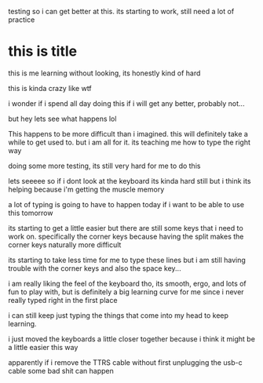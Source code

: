testing so i can get better at this.
its starting to work, still need a lot of practice

# this is title

this is me learning without looking, its honestly kind of hard

this is kinda crazy like wtf

i wonder if i spend all day doing this if i will get any better, probably not...

but hey lets see what happens lol

This happens to be more difficult than i imagined. this will definitely take a while to get used to. but i am all for it. its teaching me how to type the right way


doing some more testing, its still very hard for me to do this

lets seeeee so if i dont look at the keyboard its kinda hard still but i think its helping because i'm getting the muscle memory

a lot of typing is going to have to happen today if i want to be able to use this tomorrow

its starting to get a little easier but there are still some keys that i need to work on. specifically the corner keys because having the split makes the corner keys naturally more difficult

its starting to take less time for me to type these lines but i am still having trouble with the corner keys and also the space key...

i am really liking the feel of the keyboard tho, its smooth, ergo, and lots of fun to play with, but is definitely a big learning curve for me since i never really typed right in the first place

i can still keep just typing the things that come into my head to keep learning.

i just moved the keyboards a little closer together because i think it might be a little easier this way

apparently if i remove the TTRS cable without first unplugging the usb-c cable some bad shit can happen
